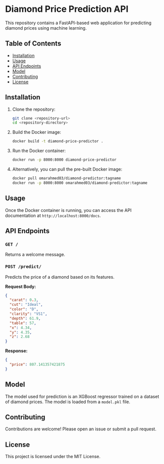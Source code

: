 # Diamond Price Prediction API

This repository contains a FastAPI-based web application for predicting diamond prices using machine learning.

## Table of Contents
- [Installation](#installation)
- [Usage](#usage)
- [API Endpoints](#api-endpoints)
- [Model](#model)
- [Contributing](#contributing)
- [License](#license)

## Installation

1. Clone the repository:
    ```sh
    git clone <repository-url>
    cd <repository-directory>
    ```
2. Build the Docker image:
    ```sh
    docker build -t diamond-price-predictor .
    ```
3. Run the Docker container:
    ```sh
    docker run -p 8000:8000 diamond-price-predictor
    ```
4. Alternatively, you can pull the pre-built Docker image:
    ```sh
    docker pull omarahmed03/diamond-predictor:tagname
    docker run -p 8000:8000 omarahmed03/diamond-predictor:tagname
    ```

## Usage

Once the Docker container is running, you can access the API documentation at `http://localhost:8000/docs`.

## API Endpoints

### `GET /`

Returns a welcome message.

### `POST /predict/`

Predicts the price of a diamond based on its features.

**Request Body:**
```json
{
  "carat": 0.3,
  "cut": "Ideal",
  "color": "D",
  "clarity": "VS1",
  "depth": 61.9,
  "table": 57,
  "x": 4.34,
  "y": 4.35,
  "z": 2.68
}
```

**Response:**
```json
{
  "price": 807.141357421875
}
```

## Model

The model used for prediction is an XGBoost regressor trained on a dataset of diamond prices. The model is loaded from a `model.pkl` file.

## Contributing

Contributions are welcome! Please open an issue or submit a pull request.

## License

This project is licensed under the MIT License.